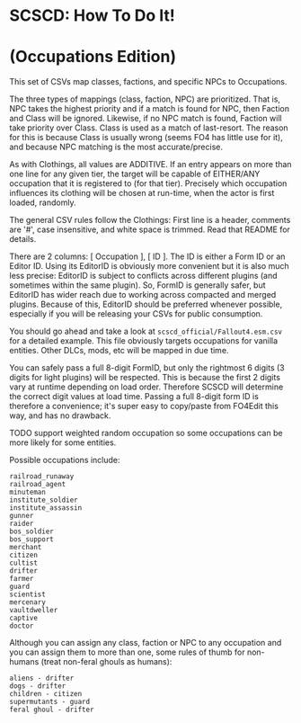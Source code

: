 # SCSCD: How To Do It!
# (Occupations Edition)

This set of CSVs map classes, factions, and specific NPCs to Occupations.

The three types of mappings (class, faction, NPC) are prioritized. That is,
NPC takes the highest priority and if a match is found for NPC, then Faction
and Class will be ignored. Likewise, if no NPC match is found, Faction will
take priority over Class. Class is used as a match of last-resort. The
reason for this is because Class is usually wrong (seems FO4 has little use
for it), and because NPC matching is the most accurate/precise.

As with Clothings, all values are ADDITIVE. If an entry appears on more
than one line for any given tier, the target will be capable of EITHER/ANY
occupation that it is registered to (for that tier). Precisely which occupation
influences its clothing will be chosen at run-time, when the actor is first
loaded, randomly.

The general CSV rules follow the Clothings: First line is a header, comments
are '#', case insensitive, and white space is trimmed. Read that README for
details.

There are 2 columns: [ Occupation ], [ ID ]. The ID is either a Form ID or
an Editor ID. Using its EditorID is obviously more convenient but it is also
much less precise: EditorID is subject to conflicts across different plugins
(and sometimes within the same plugin). So, FormID is generally safer, but
EditorID has wider reach due to working across compacted and merged plugins.
Because of this, EditorID should be preferred whenever possible, especially
if you will be releasing your CSVs for public consumption.

You should go ahead and take a look at `scscd_official/Fallout4.esm.csv`
for a detailed example. This file obviously targets occupations for vanilla
entities. Other DLCs, mods, etc will be mapped in due time.

You can safely pass a full 8-digit FormID, but only the rightmost
6 digits (3 digits for light plugins) will be respected. This is
because the first 2 digits vary at runtime depending on load order.
Therefore SCSCD will determine the correct digit values at load time. Passing
a full 8-digit form ID is therefore a convenience; it's super easy to
copy/paste from FO4Edit this way, and has no drawback.

TODO support weighted random occupation so some occupations can be more
likely for some entities.

Possible occupations include:

    railroad_runaway
    railroad_agent
    minuteman
    institute_soldier
    institute_assassin
    gunner
    raider
    bos_soldier
    bos_support
    merchant
    citizen
    cultist
    drifter
    farmer
    guard
    scientist
    mercenary
    vaultdweller
    captive
    doctor

Although you can assign any class, faction or NPC to any occupation
and you can assign them to more than one, some rules of thumb for
non-humans (treat non-feral ghouls as humans):

    aliens - drifter
    dogs - drifter
    children - citizen
    supermutants - guard
    feral ghoul - drifter
